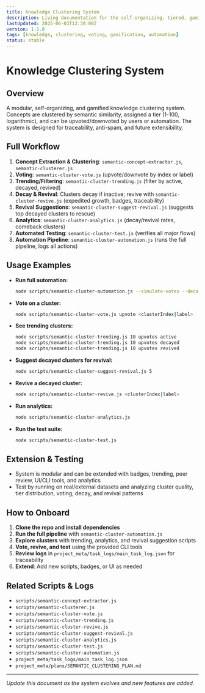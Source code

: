 ```yaml
---
title: Knowledge Clustering System
description: Living documentation for the self-organizing, tiered, gamified knowledge clustering and voting system in Clarity Engine.
lastUpdated: 2025-06-03T13:30:00Z
version: 1.1.0
tags: [knowledge, clustering, voting, gamification, automation]
status: stable
---
```


# Knowledge Clustering System

## Overview
A modular, self-organizing, and gamified knowledge clustering system. Concepts are clustered by semantic similarity, assigned a tier (1-100, logarithmic), and can be upvoted/downvoted by users or automation. The system is designed for traceability, anti-spam, and future extensibility.

## Full Workflow
1. **Concept Extraction & Clustering**: `semantic-concept-extractor.js`, `semantic-clusterer.js`
2. **Voting**: `semantic-cluster-vote.js` (upvote/downvote by index or label)
3. **Trending/Filtering**: `semantic-cluster-trending.js` (filter by active, decayed, revived)
4. **Decay & Revival**: Clusters decay if inactive; revive with `semantic-cluster-revive.js` (expedited growth, badges, traceability)
5. **Revival Suggestions**: `semantic-cluster-suggest-revival.js` (suggests top decayed clusters to rescue)
6. **Analytics**: `semantic-cluster-analytics.js` (decay/revival rates, comeback clusters)
7. **Automated Testing**: `semantic-cluster-test.js` (verifies all major flows)
8. **Automation Pipeline**: `semantic-cluster-automation.js` (runs the full pipeline, logs all actions)

## Usage Examples
- **Run full automation:**
  ```sh
  node scripts/semantic-cluster-automation.js --simulate-votes --decay-days=30
  ```
- **Vote on a cluster:**
  ```sh
  node scripts/semantic-cluster-vote.js upvote <clusterIndex|label>
  ```
- **See trending clusters:**
  ```sh
  node scripts/semantic-cluster-trending.js 10 upvotes active
  node scripts/semantic-cluster-trending.js 10 upvotes decayed
  node scripts/semantic-cluster-trending.js 10 upvotes revived
  ```
- **Suggest decayed clusters for revival:**
  ```sh
  node scripts/semantic-cluster-suggest-revival.js 5
  ```
- **Revive a decayed cluster:**
  ```sh
  node scripts/semantic-cluster-revive.js <clusterIndex|label>
  ```
- **Run analytics:**
  ```sh
  node scripts/semantic-cluster-analytics.js
  ```
- **Run the test suite:**
  ```sh
  node scripts/semantic-cluster-test.js
  ```

## Extension & Testing
- System is modular and can be extended with badges, trending, peer review, UI/CLI tools, and analytics
- Test by running on real/external datasets and analyzing cluster quality, tier distribution, voting, decay, and revival patterns

## How to Onboard
1. **Clone the repo and install dependencies**
2. **Run the full pipeline** with `semantic-cluster-automation.js`
3. **Explore clusters** with trending, analytics, and revival suggestion scripts
4. **Vote, revive, and test** using the provided CLI tools
5. **Review logs** in `project_meta/task_logs/main_task_log.json` for traceability
6. **Extend**: Add new scripts, badges, or UI as needed

## Related Scripts & Logs
- `scripts/semantic-concept-extractor.js`
- `scripts/semantic-clusterer.js`
- `scripts/semantic-cluster-vote.js`
- `scripts/semantic-cluster-trending.js`
- `scripts/semantic-cluster-revive.js`
- `scripts/semantic-cluster-suggest-revival.js`
- `scripts/semantic-cluster-analytics.js`
- `scripts/semantic-cluster-test.js`
- `scripts/semantic-cluster-automation.js`
- `project_meta/task_logs/main_task_log.json`
- `project_meta/plans/SEMANTIC_CLUSTERING_PLAN.md`

---
*Update this document as the system evolves and new features are added.* 